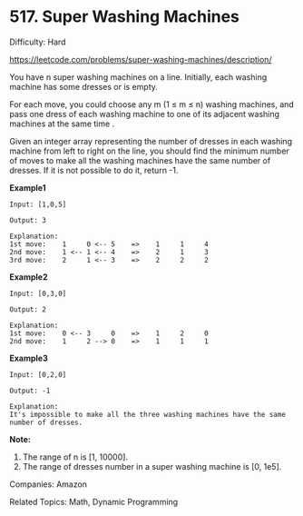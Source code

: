 # 517. Super Washing Machines

Difficulty: Hard

https://leetcode.com/problems/super-washing-machines/description/

You have n super washing machines on a line. Initially, each washing machine has some dresses or is empty.

For each move, you could choose any m (1 ≤ m ≤ n) washing machines, and pass one dress of each washing machine to one of its adjacent washing machines at the same time .

Given an integer array representing the number of dresses in each washing machine from left to right on the line, you should find the minimum number of moves to make all the washing machines have the same number of dresses. If it is not possible to do it, return -1.

**Example1**
```
Input: [1,0,5]

Output: 3

Explanation: 
1st move:    1     0 <-- 5    =>    1     1     4
2nd move:    1 <-- 1 <-- 4    =>    2     1     3    
3rd move:    2     1 <-- 3    =>    2     2     2  
``` 
**Example2**
```
Input: [0,3,0]

Output: 2

Explanation: 
1st move:    0 <-- 3     0    =>    1     2     0    
2nd move:    1     2 --> 0    =>    1     1     1     
```
**Example3**
```
Input: [0,2,0]

Output: -1

Explanation: 
It's impossible to make all the three washing machines have the same number of dresses. 
```
**Note:**
1. The range of n is [1, 10000].
2. The range of dresses number in a super washing machine is [0, 1e5].

Companies: Amazon

Related Topics: Math, Dynamic Programming
